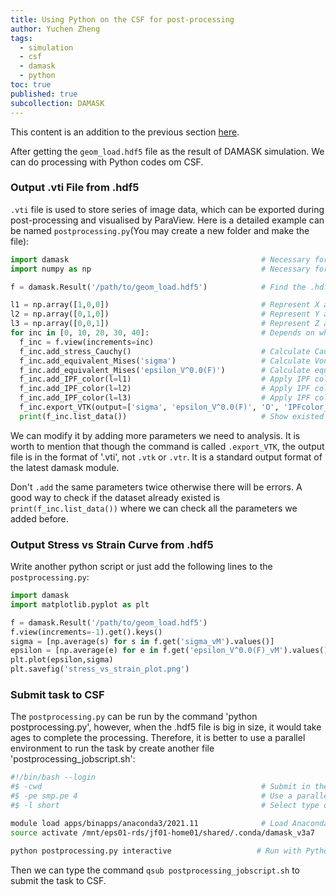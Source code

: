 ```yaml
---
title: Using Python on the CSF for post-processing
author: Yuchen Zheng
tags:
  - simulation
  - csf
  - damask
  - python
toc: true
published: true
subcollection: DAMASK
---
```


This content is an addition to the previous section [here](https://www.paraview.org/Wiki/images/b/bc/ParaViewTutorial56.pdf).

After getting the `geom_load.hdf5` file as the result of DAMASK simulation. We can do processing with Python codes om CSF.

### Output .vti File from .hdf5
`.vti` file is used to store series of image data, which can be exported during post-processing and visualised by ParaView. Here is a detailed example can be named
`postprocessing.py`(You may create a new folder and make the file):

```python
import damask                                           # Necessary for .add, .export_VTK commands.
import numpy as np                                      # Necessary for sort out the axes.

f = damask.Result('/path/to/geom_load.hdf5')            # Find the .hdf5 file.

l1 = np.array([1,0,0])                                  # Represent X axis.
l2 = np.array([0,1,0])                                  # Represent Y axis.
l3 = np.array([0,0,1])                                  # Represent Z axis.
for inc in [0, 10, 20, 30, 40]:                         # Depends on which time-points you want to visaulise, e.g. the 5 time-points from step 0 to 40. 
  f_inc = f.view(increments=inc)
  f_inc.add_stress_Cauchy()                             # Calculate Cauchy stress and write into .hdf5 file
  f_inc.add_equivalent_Mises('sigma')                   # Calculate Von-Mises stress and write into .hdf5 file
  f_inc.add_equivalent_Mises('epsilon_V^0.0(F)')        # Calculate equivalent strain and write into .hdf5 file
  f_inc.add_IPF_color(l=l1)                             # Apply IPF colours along X to RVE.
  f_inc.add_IPF_color(l=l2)                             # Apply IPF colours along Y to RVE.
  f_inc.add_IPF_color(l=l3)                             # Apply IPF colours along Z to RVE.
  f_inc.export_VTK(output=['sigma', 'epsilon_V^0.0(F)', 'O', 'IPFcolor_(1 0 0)','IPFcolor_(0 1 0)','IPFcolor_(0 0 1)', 'phi'])   # Export .vti with the parameters added above.
  print(f_inc.list_data())                              # Show existed dataset.
```
We can modify it by adding more parameters we need to analysis. It is worth to mention that though the command is called `.export_VTK`, the output file is in the
format of '.vti', not `.vtk` or `.vtr`. It is a standard output format of the latest damask module.

Don't `.add` the same parameters twice otherwise there will be errors. A good way to check if the dataset already existed is `print(f_inc.list_data())` where we can check
all the parameters we added before.

### Output Stress vs Strain Curve from .hdf5
Write another python script or just add the following lines to the `postprocessing.py`:

```python
import damask
import matplotlib.pyplot as plt

f = damask.Result('/path/to/geom_load.hdf5')                               # Find the .hdf5 file.
f.view(increments=-1).get().keys()                                         # Aanlysis the last step.
sigma = [np.average(s) for s in f.get('sigma_vM').values()]                # Acess the stress.
epsilon = [np.average(e) for e in f.get('epsilon_V^0.0(F)_vM').values()]   # Acess the strain.
plt.plot(epsilon,sigma)                                                    # Plot Stress vs Strain Curve.
plt.savefig('stress_vs_strain_plot.png')                                   # Save the picture.
```

### Submit task to CSF
The `postprocessing.py` can be run by the command 'python postprocessing.py', however, when the .hdf5 file is big in size, it would take ages to complete the processing.
Therefore, it is better to use a parallel environment to run the task by create another file 'postprocessing_jobscript.sh':

```sh
#!/bin/bash --login
#$ -cwd                                                 # Submit in the current working directory
#$ -pe smp.pe 4                                         # Use a parallel environment with 4 cores
#$ -l short                                             # Select type of core, use mem512 when the task is huge.

module load apps/binapps/anaconda3/2021.11              # Load Anaconda
source activate /mnt/eps01-rds/jf01-home01/shared/.conda/damask_v3a7      # Activate the conda environment, can be change to other envs.

python postprocessing.py interactive                   # Run with Python
```
Then we can type the command `qsub postprocessing_jobscript.sh` to submit the task to CSF.
